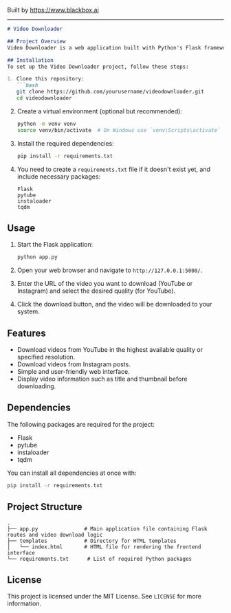 
Built by https://www.blackbox.ai

---

```markdown
# Video Downloader

## Project Overview
Video Downloader is a web application built with Python's Flask framework that allows users to download videos from YouTube and Instagram. The application provides a user-friendly interface to input video URLs and download the respective videos in the desired quality.

## Installation
To set up the Video Downloader project, follow these steps:

1. Clone this repository:
   ```bash
   git clone https://github.com/yourusername/videodownloader.git
   cd videodownloader
   ```

2. Create a virtual environment (optional but recommended):
   ```bash
   python -m venv venv
   source venv/bin/activate  # On Windows use `venv\Scripts\activate`
   ```

3. Install the required dependencies:
   ```bash
   pip install -r requirements.txt
   ```

4. You need to create a `requirements.txt` file if it doesn't exist yet, and include necessary packages:
   ```
   Flask
   pytube
   instaloader
   tqdm
   ```

## Usage
1. Start the Flask application:
   ```bash
   python app.py
   ```

2. Open your web browser and navigate to `http://127.0.0.1:5000/`.

3. Enter the URL of the video you want to download (YouTube or Instagram) and select the desired quality (for YouTube).

4. Click the download button, and the video will be downloaded to your system.

## Features
- Download videos from YouTube in the highest available quality or specified resolution.
- Download videos from Instagram posts.
- Simple and user-friendly web interface.
- Display video information such as title and thumbnail before downloading.

## Dependencies
The following packages are required for the project:

- Flask
- pytube
- instaloader
- tqdm

You can install all dependencies at once with:
```bash
pip install -r requirements.txt
```

## Project Structure
```
.
├── app.py               # Main application file containing Flask routes and video download logic
├── templates            # Directory for HTML templates
│   └── index.html       # HTML file for rendering the frontend interface
└── requirements.txt      # List of required Python packages
```

## License
This project is licensed under the MIT License. See `LICENSE` for more information.
```